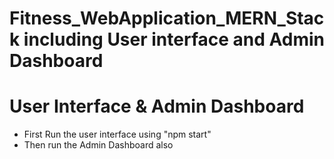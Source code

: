 # Fitness_WebApplication_MERN_Stack including User interface and Admin Dashboard

# User Interface & Admin Dashboard

- First Run the user interface using "npm start"
- Then run the Admin Dashboard also


